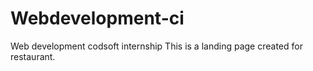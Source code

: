 # Webdevelopment-ci
Web development codsoft internship
This is a landing page created for restaurant. 
